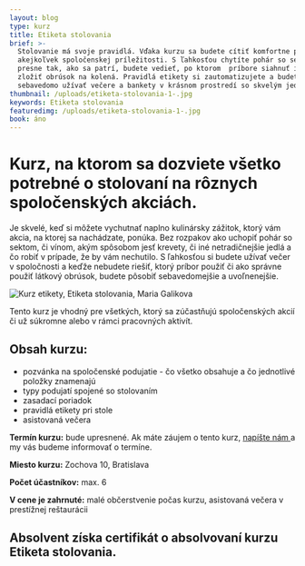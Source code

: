 ```yaml
---
layout: blog
type: kurz
title: Etiketa stolovania
brief: >-
  Stolovanie má svoje pravidlá. Vďaka kurzu sa budete cítiť komfortne pri
  akejkoľvek spoločenskej príležitosti. S ľahkosťou chytíte pohár so sektom
  presne tak, ako sa patrí, budete vedieť, po ktorom  príbore siahnuť i ako
  zložiť obrúsok na kolená. Pravidlá etikety si zautomatizujete a budete si
  sebavedomo užívať večere a bankety v krásnom prostredí so skvelým jedlom.
thumbnail: /uploads/etiketa-stolovania-1-.jpg
keywords: Etiketa stolovania
featuredimg: /uploads/etiketa-stolovania-1-.jpg
book: áno
---
```

# Kurz, na ktorom sa dozviete všetko potrebné o stolovaní na rôznych spoločenských akciách.

Je skvelé, keď si môžete vychutnať naplno kulinársky zážitok, ktorý vám akcia, na ktorej sa nachádzate, ponúka. Bez rozpakov ako uchopiť pohár so sektom, či vínom, akým spôsobom jesť krevety, či iné netradičnejšie jedlá a čo robiť v prípade, že by vám nechutilo. S ľahkosťou si budete užívať večer v spoločnosti a keďže nebudete riešiť, ktorý príbor použiť či ako správne použiť látkový obrúsok, budete pôsobiť sebavedomejšie a uvoľnenejšie. 

![Kurz etikety, Etiketa stolovania, Maria Galikova](/uploads/etiketa-stolovania-1-.jpg)

Tento kurz je vhodný pre všetkých, ktorý sa zúčastňujú spoločenských akcií či už súkromne alebo v rámci pracovných aktivít.

## Obsah kurzu:

* pozvánka na spoločenské podujatie - čo všetko obsahuje a čo jednotlivé položky znamenajú
* typy podujatí spojené so stolovaním
* zasadací poriadok
* pravidlá etikety pri stole
* asistovaná večera 

**Termín kurzu:** bude upresnené. Ak máte záujem o tento kurz, [napíšte nám ](https://www.mariagalikova.sk/kontakt/)a my vás budeme informovať o termíne.

**Miesto kurzu:** Zochova 10, Bratislava

**Počet účastníkov:** max. 6

**V cene je zahrnuté:** malé občerstvenie počas kurzu,  asistovaná večera  v prestížnej reštaurácii

## **Absolvent získa certifikát o absolvovaní kurzu Etiketa stolovania.**
